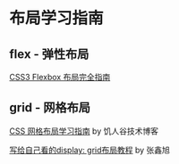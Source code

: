 # 布局学习指南

## flex - 弹性布局

[CSS3 Flexbox 布局完全指南](https://www.html.cn/archives/8629)


## grid - 网格布局

[CSS 网格布局学习指南](https://blog.jirengu.com/?p=990) by 饥人谷技术博客

[写给自己看的display: grid布局教程](https://www.zhangxinxu.com/wordpress/2018/11/display-grid-css-css3/) by 张鑫旭


